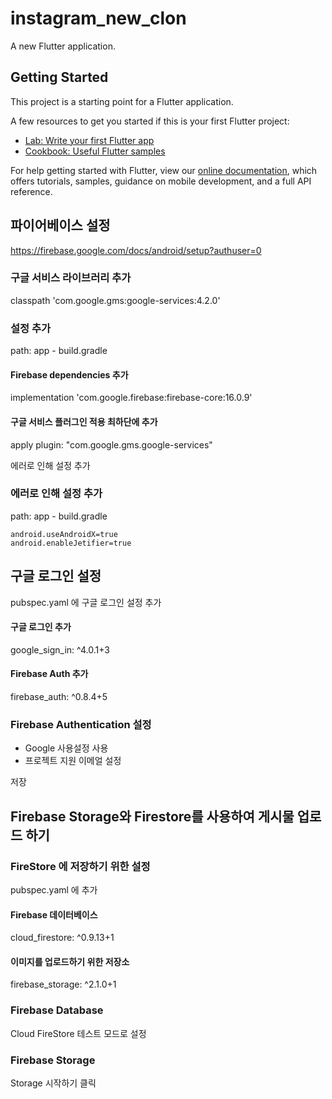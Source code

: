 # instagram_new_clon

A new Flutter application.

## Getting Started

This project is a starting point for a Flutter application.

A few resources to get you started if this is your first Flutter project:

- [Lab: Write your first Flutter app](https://flutter.io/docs/get-started/codelab)
- [Cookbook: Useful Flutter samples](https://flutter.io/docs/cookbook)

For help getting started with Flutter, view our 
[online documentation](https://flutter.io/docs), which offers tutorials, 
samples, guidance on mobile development, and a full API reference.


## 파이어베이스 설정
https://firebase.google.com/docs/android/setup?authuser=0

### 구글 서비스 라이브러리 추가
classpath 'com.google.gms:google-services:4.2.0'

### 설정 추가
path: app - build.gradle

#### Firebase dependencies 추가
implementation 'com.google.firebase:firebase-core:16.0.9'

#### 구글 서비스 플러그인 적용 최하단에 추가
apply plugin: "com.google.gms.google-services"


에러로 인해 설정 추가

### 에러로 인해 설정 추가
path: app - build.gradle
```properties
android.useAndroidX=true
android.enableJetifier=true
```

## 구글 로그인 설정
pubspec.yaml 에 구글 로그인 설정 추가

#### 구글 로그인 추가
google_sign_in: ^4.0.1+3
#### Firebase Auth 추가
firebase_auth: ^0.8.4+5

### Firebase Authentication 설정
- Google 사용설정 사용
- 프로젝트 지원 이메얼 설정

저장

## Firebase Storage와 Firestore를 사용하여 게시물 업로드 하기

### FireStore 에 저장하기 위한 설정
pubspec.yaml 에 추가 

#### Firebase 데이터베이스
cloud_firestore: ^0.9.13+1
#### 이미지를 업로드하기 위한 저장소
firebase_storage: ^2.1.0+1

### Firebase Database
Cloud FireStore 테스트 모드로 설정

### Firebase Storage
Storage 시작하기 클릭 